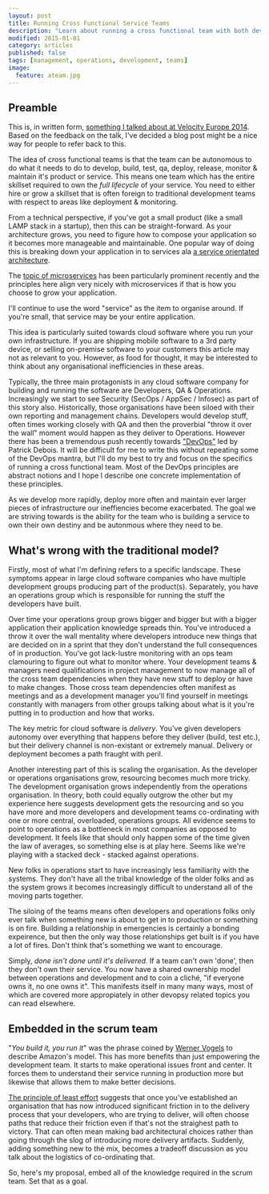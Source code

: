 ```yaml
---
layout: post
title: Running Cross Functional Service Teams
description: "Learn about running a cross functional team with both developers and operations people"
modified: 2015-01-01
category: articles
published: false
tags: [management, operations, development, teams]
image:
  feature: ateam.jpg
---
```


## Preamble

This is, in written form, [something I talked about at Velocity Europe
2014](http://velocityconf.com/velocityeu2014/public/schedule/detail/37211).
Based on the feedback on the talk, I've decided a blog post might be a nice way
for people to refer back to this.

The idea of cross functional teams is that the team can be autonomous to do
what it needs to do to develop, build, test, qa, deploy, release, monitor &
maintain it's product or service. This means one team which has the entire
skillset required to own the *full lifecycle* of your service. You need to
either hire or grow a skillset that is often foreign to traditional development
teams with respect to areas like deployment & monitoring. 

From a technical perspective, if you've got a small product (like a small LAMP
stack in a startup), then this can be straight-forward. As your architecture
grows, you need to figure how to compose your application so it becomes more
manageable and maintainable. One popular way of doing this is breaking down
your application in to services ala [a service orientated
architecture](http://en.wikipedia.org/wiki/Service-oriented_architecture). 

The [topic of
microservices](http://martinfowler.com/articles/microservices.html) has been
particularly prominent recently and the principles here align very nicely with
microservices if that is how you choose to grow your application. 

I'll continue to use the word "service" as the item to organise around. If
you're small, that service may be your entire application.

This idea is particularly suited towards cloud software where you run your own
infrastructure. If you are shipping mobile software to a 3rd party device, or
selling on-premise software to your customers this article may not as relevant
to you. However, as food for thought, it may be interested to think about any
organisational inefficiencies in these areas.

Typically, the three main protagonists in any cloud software company for
building and running the software are Developers, QA & Operations. Increasingly
we start to see Security (SecOps / AppSec / Infosec) as part of this story
also. Historically, those organisations have been siloed with their own
reporting and management chains. Developers would develop stuff, often times
working closely with QA and then the proverbial "throw it over the wall" moment
would happen as they deliver to Operations. However there has been a tremendous
push recently towards
["DevOps"](http://www.jedi.be/blog/2010/02/12/what-is-this-devops-thing-anyway/)
led by Patrick Debois. It will be difficult for me to write this without
repeating some of the DevOps mantra, but I'll do my best to try and focus on
the specifics of running a cross functional team. Most of the DevOps principles
are abstract notions and I hope I describe one concrete implementation of these
principles.

As we develop more rapidly, deploy more often and maintain ever larger pieces
of infrastructure our ineffiencies become exacerbated. The goal we are striving
towards is the ability for the team who is building a service to own their own
destiny and be autonmous where they need to be.

## What's wrong with the traditional model?

Firstly, most of what I'm defining refers to a specific landscape. These
symptoms appear in large cloud software companies who have multiple
development groups producing part of the product(s). Separately, you have an
operations group which is responsible for running the stuff the developers
have built.

Over time your operations group grows bigger and bigger but with a bigger
application their application knowledge spreads thin. You've introduced a
throw it over the wall mentality where developers introduce new things that
are decided on in a sprint that they don't understand the full consequences of
in production. You've got lack-lustre monitoring with an ops team clamouring
to figure out what to monitor where. Your development teams & managers need
qualifications in project management to now manage all of the cross team
dependencies when they have new stuff to deploy or have to make changes. Those
cross team dependencies often manifest as meetings and as a development
manager you'll find yourself in meetings constantly with managers from other
groups talking about what is it you're putting in to production and how that
works.

The key metric for cloud software is *delivery*. You've given developers
autonomy over everything that happens before they deliver (build, test etc.),
but their delivery channel is non-existant or extremely manual. Delivery or
deployment becomes a path fraught with peril. 

Another interesting part of this is scaling the organisation. As the developer
or operations organisations grow, resourcing becomes much more tricky. The
development organisation grows independently from the operations organisation.
In theory, both could equally outgrow the other but my experience here
suggests development gets the resourcing and so you have more and more
developers and development teams co-ordinating with one or more central,
overloaded, operations groups. All evidence seems to point to operations as a
bottleneck in most companies as opposed to development. It feels like that
should only happen some of the time given the law of averages, so something
else is at play here. Seems like we're playing with a stacked deck - stacked
against operations.

New folks in operations start to have increasingly less familiarity with the
systems. They don't have all the tribal knowledge of the older folks and as the
system grows it becomes increasingly difficult to understand all of the moving
parts together. 

The siloing of the teams means often developers and operations folks only ever
talk when something new is about to get in to production or something is on
fire. Building a relationship in emergencies is certainly a bonding
expeirence, but then the only way those relationships get built is if you have
a lot of fires. Don't think that's something we want to encourage.

Simply, *done isn't done until it's delivered*. If a team can't own 'done',
then they don't own their service. You now have a shared ownership model
between operations and development and to coin a cliché, "if everyone owns it,
no one owns it". This manifests itself in many many ways, most of which are
covered more appropiately in other devopsy related topics you can read
elsewhere.

## Embedded in the scrum team

"*You build it, you run it*" was the phrase coined by [Werner
Vogels](http://www.allthingsdistributed.com/) to describe Amazon's model. This
has more benefits than just empowering the development team. It starts to make
operational issues front and center. It forces them to understand their service
running in production more but likewise that allows them to make better
decisions. 

[The principle of least
effort](http://en.wikipedia.org/wiki/Principle_of_least_effort) suggests that
once you've established an organisation that has now introduced significant
friction in to the delivery process that your developers, who are trying to
deliver, will often choose paths that reduce their friction even if that's not
the straighest path to victory. That can often mean making bad architectural
choices rather than going through the slog of introducing more delivery
artifacts. Suddenly, adding something new to the mix, becomes a tradeoff
discussion as you talk about the logistics of co-ordinating that. 

So, here's my proposal, embed all of the knowledge required in the scrum team.
Set that as a goal.

